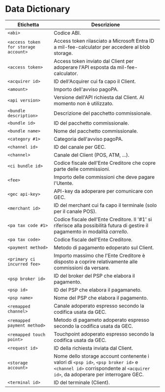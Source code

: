 # Data Dictionary

| Etichetta                            | Descrizione |
| ------------------------------------ | ----------- |
| `<abi>`                              | Codice ABI. |
| `<access token for storage account>` | Access token rilasciato a Microsoft Entra ID a mil-fee-calculator per accedere al blob storage. |
| `<access token>`                     | Access token inviato dal Client per adoperare l'API esposta da mil-fee-calculator. |
| `<acquirer id>`                      | ID dell'Acquirer cui fa capo il Client. |
| `<amount>`                           | Importo dell'avviso pagoPA. |
| `<api version>`                      | Versione dell'API richiesta dal Client. Al momento non è utilizzato. |
| `<bundle description>`               | Descrizione del pacchetto commissionale. |
| `<bundle id>`                        | ID del pacchetto commissionale. |
| `<bundle name>`                      | Nome del pacchetto commissionale. |
| `<category #1>`                      | Categoria dell'avviso pagoPA.
| `<channel id>`                       | ID del canale per GEC. |
| `<channel>`                          | Canale del Client (POS, ATM, ...). |
| `<ci bundle id>`                     | Codice fiscale dell'Ente Creditore che copre parte delle commissioni. |
| `<fee>`                              | Importo delle commissioni che deve pagare l'Utente. |
| `<gec api-key>`                      | API-key da adoperare per comunicare con GEC. |
| `<merchant id>`                      | ID del merchant cui fa capo il terminale (solo per il canale POS). |
| `<pa tax code #1>`                   | Codice fiscale dell'Ente Creditore. Il '#1' si riferisce alla possibilità futura di gestire il pagamemto in modalità *carrello*. |
| `<pa tax code>`                      | Codice fiscale dell'Ente Creditore. |
| `<payment method>`                   | Metodo di pagamento edoperato sul Client. |
| `<primary ci incurred fee>`          | Importo massimo che l'Ente Creditore è disposto a coprire relativamente alle commissioni da versare. |
| `<psp broker id>`                    | ID del broker del PSP che elabora il pagamento.
| `<psp id>`                           | ID del PSP che elabora il pagamaneto.
| `<psp name>`                         | Nome del PSP che elabora il pagamento.
| `<remapped channel>`                 | Canale adoperato espresso secondo la codifica usata da GEC. |
| `<remapped payment method>`          | Metodo di pagameto adoperato espresso secondo la codifica usata da GEC. | 
| `<remapped touch point>`             | Touchpoint adoperato espresso secondo la codifica usata da GEC. |
| `<request id>`                       | ID della richiesta inviata dal Client. |
| `<storage account>`                  | Nome dello storage account contenente i valori di `<psp id>`, `<psp broker id>` e `<channel id>` corrispondente al `<acquirer id>`, da adoperare per interrogare GEC. |
| `<terminal id>`                      | ID del terminale (Client). |
